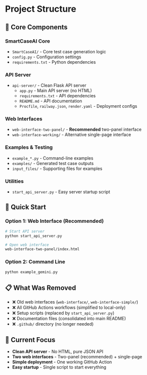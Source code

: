 # Project Structure

## 📁 **Core Components**

### **SmartCaseAI Core**
- `SmartCaseAI/` - Core test case generation logic
- `config.py` - Configuration settings
- `requirements.txt` - Python dependencies

### **API Server**
- `api-server/` - Clean Flask API server
  - `app.py` - Main API server (no HTML)
  - `requirements.txt` - API dependencies
  - `README.md` - API documentation
  - `Procfile`, `railway.json`, `render.yaml` - Deployment configs

### **Web Interfaces**
- `web-interface-two-panel/` - **Recommended** two-panel interface
- `web-interface-working/` - Alternative single-page interface

### **Examples & Testing**
- `example_*.py` - Command-line examples
- `examples/` - Generated test case outputs
- `input_files/` - Supporting files for examples

### **Utilities**
- `start_api_server.py` - Easy server startup script

## 🚀 **Quick Start**

### **Option 1: Web Interface (Recommended)**
```bash
# Start API server
python start_api_server.py

# Open web interface
web-interface-two-panel/index.html
```

### **Option 2: Command Line**
```bash
python example_gemini.py
```

## 📋 **What Was Removed**

- ❌ Old web interfaces (`web-interface/`, `web-interface-simple/`)
- ❌ All GitHub Actions workflows (simplified to local-only)
- ❌ Setup scripts (replaced by `start_api_server.py`)
- ❌ Documentation files (consolidated into main README)
- ❌ `.github/` directory (no longer needed)

## 🎯 **Current Focus**

- **Clean API server** - No HTML, pure JSON API
- **Two web interfaces** - Two-panel (recommended) + single-page
- **Simple deployment** - One working GitHub Action
- **Easy startup** - Single script to start everything
